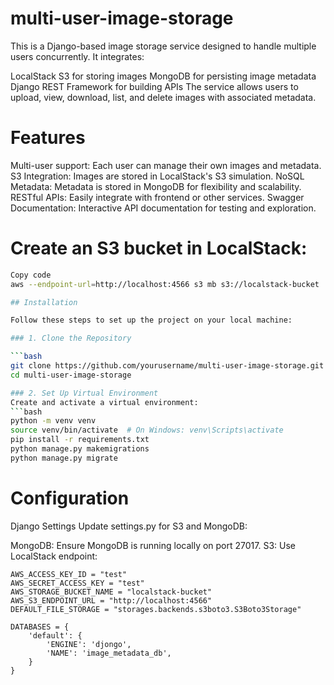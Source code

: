 # multi-user-image-storage
This is a Django-based image storage service designed to handle multiple users concurrently. It integrates:

LocalStack S3 for storing images
MongoDB for persisting image metadata
Django REST Framework for building APIs
The service allows users to upload, view, download, list, and delete images with associated metadata.

# Features
Multi-user support: Each user can manage their own images and metadata.
S3 Integration: Images are stored in LocalStack's S3 simulation.
NoSQL Metadata: Metadata is stored in MongoDB for flexibility and scalability.
RESTful APIs: Easily integrate with frontend or other services.
Swagger Documentation: Interactive API documentation for testing and exploration.

# Create an S3 bucket in LocalStack:

```bash
Copy code
aws --endpoint-url=http://localhost:4566 s3 mb s3://localstack-bucket

## Installation

Follow these steps to set up the project on your local machine:

### 1. Clone the Repository

```bash
git clone https://github.com/yourusername/multi-user-image-storage.git
cd multi-user-image-storage

### 2. Set Up Virtual Environment
Create and activate a virtual environment:
```bash
python -m venv venv
source venv/bin/activate  # On Windows: venv\Scripts\activate
pip install -r requirements.txt
python manage.py makemigrations
python manage.py migrate
```

# Configuration

Django Settings
Update settings.py for S3 and MongoDB:

MongoDB: Ensure MongoDB is running locally on port 27017.
S3: Use LocalStack endpoint:


```
AWS_ACCESS_KEY_ID = "test"
AWS_SECRET_ACCESS_KEY = "test"
AWS_STORAGE_BUCKET_NAME = "localstack-bucket"
AWS_S3_ENDPOINT_URL = "http://localhost:4566"
DEFAULT_FILE_STORAGE = "storages.backends.s3boto3.S3Boto3Storage"

DATABASES = {
    'default': {
        'ENGINE': 'djongo',
        'NAME': 'image_metadata_db',
    }
}
```